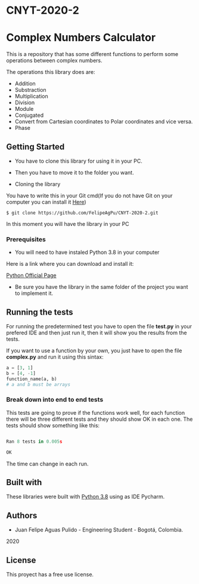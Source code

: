# CNYT-2020-2
# Complex Numbers Calculator

This is a repository that has some different functions to perform some operations between complex numbers.

The operations this library does are:

- Addition
- Substraction
- Multiplication
- Division
- Module
- Conjugated
- Convert from Cartesian coordinates to Polar coordinates and vice versa.
- Phase

## Getting Started

- You have to clone this library for using it in your PC.
- Then you have to move it to the folder you want.



- Cloning the library

You have to write this in your Git cmd(If you do not have Git on your computer you can install it [Here](https://git-scm.com/))
```git bash
$ git clone https://github.com/FelipeAgPu/CNYT-2020-2.git
```

In this moment you will have the library in your PC
### Prerequisites

- You will need to have instaled Python 3.8 in your computer

Here is a link where you can download and install it:

[Python Official Page](https://python.org/)

- Be sure you have the library in the same folder of the project you want to implement it.

## Running the tests
For running the predetermined test you have to open the file **test.py** in your prefered IDE and then just run it, then it will show you the results from the tests.

If you want to use a function by your own, you just have to open the file **complex.py** and run it using this sintax:
```python
a = [3, 1]
b = [4, -1]
function_name(a, b)
# a and b must be arrays
```
### Break down into end to end tests

This tests are going to prove if the functions work well, for each function there will be three different tests and they should show OK in each one.
The tests should show something like this:
```python

Ran 8 tests in 0.005s

OK
```
The time can change in each run.

## Built with

These libraries were built with [Python 3.8](https://python.org/) using as IDE Pycharm.

## Authors

- Juan Felipe Aguas Pulido - Engineering Student - Bogotá, Colombia.

2020

## License
This proyect has a free use license.
